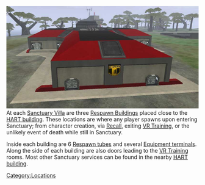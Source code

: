 ![](images/Respawn.jpg "fig:Respawn.jpg") At each [Sanctuary
Villa](Sanctuary_Villa.md "wikilink") are three [Respawn
Buildings](Respawn_Building.md "wikilink") placed close to the [HART
building](HART_building.md "wikilink"). These locations are where any
player spawns upon entering Sanctuary; from character creation, via
[Recall](Recall.md "wikilink"), exiting [VR
Training](VR_Training.md "wikilink"), or the unlikely event of death while
still in Sanctuary.

Inside each building are 6 [Respawn tubes](Respawn_tube.md "wikilink") and
several [Equipment terminals](Equipment_terminal.md "wikilink"). Along the
side of each building are also doors leading to the [VR
Training](VR_Training.md "wikilink") rooms. Most other Sanctuary services
can be found in the nearby [HART building](HART_building.md "wikilink").

[Category:Locations](Category:Locations.md "wikilink")
